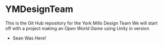 # YMDesignTeam
This is the Git Hub repository for the York Mills Design Team
We will start off with a project making an *Open World Game* using Unity in version 

- Sean Was Here!